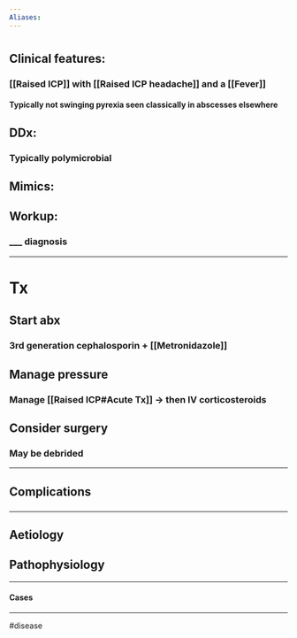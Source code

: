```yaml
---
Aliases:
---
```

# 
## Clinical features:
### [[Raised ICP]] with [[Raised ICP headache]] and a [[Fever]]
#### Typically not swinging pyrexia seen classically in abscesses elsewhere
## DDx:
### Typically polymicrobial 
## Mimics:
###
## Workup:
### ___ diagnosis
---
# Tx
## Start abx
### 3rd generation cephalosporin + [[Metronidazole]]
## Manage pressure
### Manage [[Raised ICP#Acute Tx]] -> then IV corticosteroids
## Consider surgery
### May be debrided

---
## Complications
###

---
## Aetiology
## Pathophysiology

---
#### Cases


---
#disease 